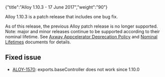 {"title":"Alloy 1.10.3 - 17 June 2017","weight":"90"} 

Alloy 1.10.3 is a patch release that includes one bug fix.

As of this release, the previous Alloy patch release is no longer supported. Note: major and minor releases continue to be supported according to their nominal lifetime. See [Axway Appcelerator Deprecation Policy](/docs/appc/AMPLIFY_Appcelerator_Services_Overview/Axway_Appcelerator_Deprecation_Policy/) and [Nominal Lifetimes](/docs/appc/AMPLIFY_Appcelerator_Services_Overview/Axway_Appcelerator_Product_Lifecycle/#NominalLifetimes) documents for details.

## Fixed issue

*   [ALOY-1570](https://jira.appcelerator.org/browse/ALOY-1570): exports.baseController does not work since 1.10.0
